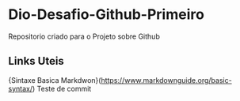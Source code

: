 # Dio-Desafio-Github-Primeiro
Repositorio criado para o Projeto sobre Github
## Links Uteis
{Sintaxe Basica Markdwon}(https://www.markdownguide.org/basic-syntax/)
Teste de commit

